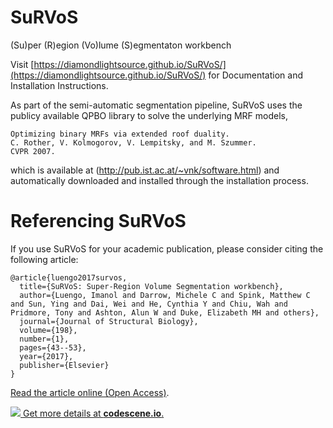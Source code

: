 # SuRVoS
(Su)per (R)egion (Vo)lume (S)egmentaton workbench


Visit [https://diamondlightsource.github.io/SuRVoS/](https://diamondlightsource.github.io/SuRVoS/) for Documentation and Installation Instructions.

As part of the semi-automatic segmentation pipeline, SuRVoS uses the publicy available QPBO library to solve the underlying MRF models,

    Optimizing binary MRFs via extended roof duality.
    C. Rother, V. Kolmogorov, V. Lempitsky, and M. Szummer.
    CVPR 2007. 

which is available at (http://pub.ist.ac.at/~vnk/software.html) and automatically downloaded and installed through the installation process.

# Referencing SuRVoS

If you use SuRVoS for your academic publication, please consider citing the following article:

    @article{luengo2017survos,
      title={SuRVoS: Super-Region Volume Segmentation workbench},
      author={Luengo, Imanol and Darrow, Michele C and Spink, Matthew C and Sun, Ying and Dai, Wei and He, Cynthia Y and Chiu, Wah and Pridmore, Tony and Ashton, Alun W and Duke, Elizabeth MH and others},
      journal={Journal of Structural Biology},
      volume={198},
      number={1},
      pages={43--53},
      year={2017},
      publisher={Elsevier}
    }

[Read the article online (Open Access)](http://www.sciencedirect.com/science/article/pii/S1047847717300308).

[![](https://codescene.io/projects/3731/status.svg) Get more details at **codescene.io**.](https://codescene.io/projects/3731/jobs/latest-successful/results)
